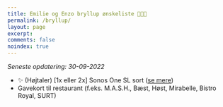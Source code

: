 ```yaml
---
title: Emilie og Enzo bryllup ønskeliste 👰👶🤵
permalink: /bryllup/
layout: page
excerpt: 
comments: false
noindex: true
---
```


*Seneste opdatering: 30-09-2022*

- ✨ (Højtaler) [1x eller 2x] Sonos One SL sort ([se mere](https://www.komplett.dk/product/1137446/tv-hifi/hoejttalere/multiroom/sonos-one-sl-sort))
- Gavekort til restaurant (f.eks. M.A.S.H., Bæst, Høst, Mirabelle, Bistro Royal, SURT)
